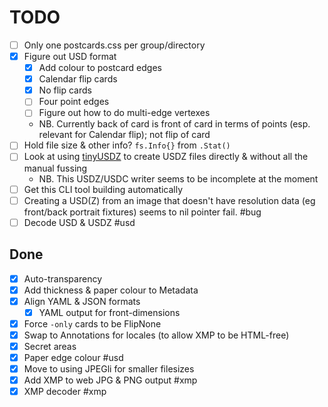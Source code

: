 # TODO

- [ ] Only one postcards.css per group/directory
- [x] Figure out USD format
  - [x] Add colour to postcard edges
  - [x] Calendar flip cards
  - [x] No flip cards
  - [ ] Four point edges
  - [ ] Figure out how to do multi-edge vertexes
  - NB. Currently back of card is front of card in terms of points (esp. relevant for Calendar flip); not flip of card
- [ ] Hold file size & other info? `fs.Info{}` from `.Stat()`
- [ ] Look at using [tinyUSDZ](https://github.com/lighttransport/tinyusdz) to create USDZ files directly & without all the manual fussing
  - NB. This USDZ/USDC writer seems to be incomplete at the moment
- [ ] Get this CLI tool building automatically
- [ ] Creating a USD(Z) from an image that doesn't have resolution data (eg front/back portrait fixtures) seems to nil pointer fail. #bug
- [ ] Decode USD & USDZ #usd

## Done

- [x] Auto-transparency
- [x] Add thickness & paper colour to Metadata
- [x] Align YAML & JSON formats
  - [x] YAML output for front-dimensions
- [x] Force `-only` cards to be FlipNone
- [x] Swap to Annotations for locales (to allow XMP to be HTML-free)
- [x] Secret areas
- [x] Paper edge colour #usd
- [x] Move to using JPEGli for smaller filesizes
- [x] Add XMP to web JPG & PNG output #xmp
- [x] XMP decoder #xmp
